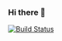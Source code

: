 ### Hi there 👋
[![Build Status](https://img.shields.io/badge/HTML5-E34F26?style=flat-square&logo=HTML5&logoColor=white)](https://travis-ci.org/joemccann/dillinger)
